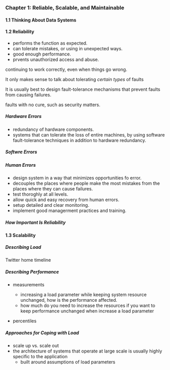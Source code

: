 ### Chapter 1: Reliable, Scalable, and Maintainable

#### 1.1 Thinking About Data Systems



#### 1.2 Reliability

- performs the function as expected.
- can tolerate mistakes, or using in unexpected ways.
- good enough performance.
- prvents unauthorized access and abuse.

continuing to work correctly, even when things go wrong.



It only makes sense to talk about tolerating *certain types* of faults



It is usually best to design fault-tolerance mechanisms that prevent faults from causing failures.



faults with no cure, such as security matters.



##### Hardware Errors

- redundancy of hardware components.
- systems that can tolerate the loss of entire machines, by using software fault-tolerance techniques in addition to hardware redundancy.



##### Softwre Errors



##### Human Errors

- design system in a way that minimizes opportunities fo error.
- decouples the places where people make the most mistakes from the places where they can cause failures.
- test thoroghly at all levels.
- allow quick and easy recovery from human errors.
- setup detailed and clear monitoring.
- implement good managerment practices and training.



##### How Important Is Reliability

#### 1.3 Scalability

##### Describing Load

Twitter home timeline



##### Describing Performance

- measurements
  - increasing a load parameter while keeping system resource unchanged, how is the performance affected.
  - how much do you need to increase the resources if you want to keep performance unchanged when increase a load parameter



- percentiles



##### Approaches for Coping with Load

- scale up vs. scale out
- the architecture of systems that operate at large scale is usually highly specific to the application
  - built around assumptions of load parameters